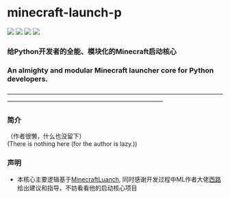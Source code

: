 <h1>minecraft-launch-p</h1>

![](https://img.shields.io/badge/license-MIT-green)
![](https://img.shields.io/github/repo-size/Blessing-Studio/minecraft-launch-p)
![](https://img.shields.io/github/stars/Blessing-Studio/minecraft-launch-p)
![](https://img.shields.io/github/commit-activity/y/Blessing-Studio/minecraft-launch-p)

<h3><div>给Python开发者的全能、模块化的Minecraft启动核心</div></h3>
<h3>An almighty and modular Minecraft launcher core for Python developers.</h3>

——————————————————————————————————————————————————————————————
### 简介

<div>（作者很懒，什么也没留下）</div>
<div>(There is nothing here (for the author is lazy.))</div>

### 声明
+ 本核心主要逻辑基于[MinecraftLuanch](https://github.com/Blessing-Studio/MinecraftLaunch), 同时感谢开发过程中ML作者大佬[西路](https://github.com/YangSpring114)给出建议和指导，不妨看看他的启动核心项目

